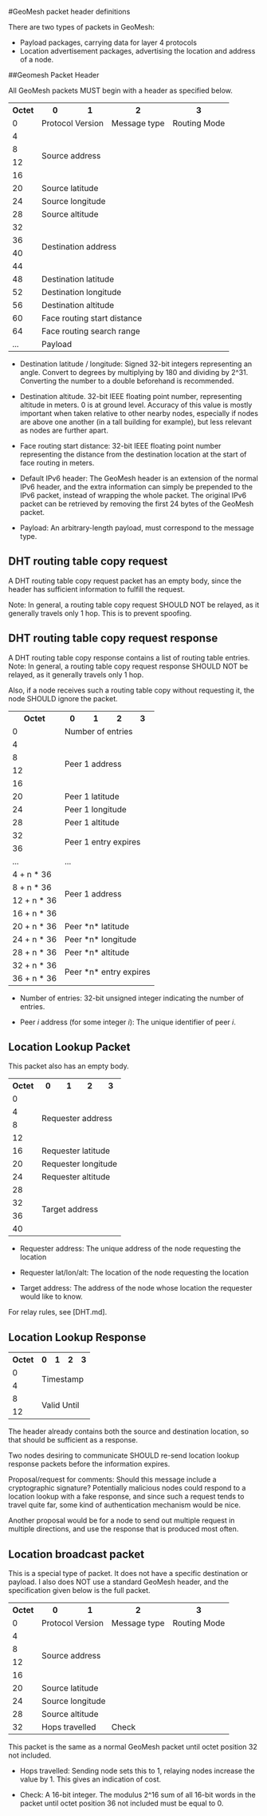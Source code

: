 #GeoMesh packet header definitions

There are two types of packets in GeoMesh:

* Payload packages, carrying data for layer 4 protocols
* Location advertisement packages, advertising the location and address of a node.

##Geomesh Packet Header

All GeoMesh packets MUST begin with a header as specified below.

<table>
<tr>
<th>Octet</th>
<th>0</th>
<th>1</th>
<th>2</th>
<th>3</th>
</tr>
<tr>
<td>0</td>
<td colspan="2">Protocol Version</td>
<td>Message type</td>
<td>Routing Mode</td>
</tr>
<tr><td>4</td><td colspan="4" rowspan="4">Source address</td></tr>
<tr><td>8</td></tr>
<tr><td>12</td></tr>
<tr><td>16</td></tr>
<tr><td>20</td><td colspan="4">Source latitude</td></tr>
<tr><td>24</td><td colspan="4">Source longitude</td></tr>
<tr><td>28</td><td colspan="4">Source altitude</td></tr>
<tr><td>32</td><td colspan="4" rowspan="4">Destination address</td></tr>
<tr><td>36</td></tr>
<tr><td>40</td></tr>
<tr><td>44</td></tr>
<tr><td>48</td><td colspan="4">Destination latitude</td></tr>
<tr><td>52</td><td colspan="4">Destination longitude</td></tr>
<tr><td>56</td><td colspan="4">Destination altitude</td></tr>
<tr><td>60</td><td colspan="4">Face routing start distance</td></tr>
<tr><td>64</td><td colspan="4">Face routing search range</td></tr>
<tr><td>...</td><td colspan="4">Payload</td></tr>
</table>

* Destination latitude / longitude: Signed 32-bit integers representing an angle. Convert to degrees by multiplying by
180 and dividing by 2^31. Converting the number to a double beforehand is recommended.

* Destination altitude. 32-bit IEEE floating point number, representing altitude in meters. 0 is at ground level.
Accuracy of this value is mostly important when taken relative to other nearby nodes, especially if nodes are above one
another (in a tall building for example), but less relevant as nodes are further apart.

* Face routing start distance: 32-bit IEEE floating point number representing the distance from the destination location
at the start of face routing in meters.

* Default IPv6 header: The GeoMesh header is an extension of the normal IPv6 header, and the extra information can simply be
prepended to the IPv6 packet, instead of wrapping the whole packet. The original IPv6 packet can be retrieved by removing
the first 24 bytes of the GeoMesh packet.

* Payload: An arbitrary-length payload, must correspond to the message type.

## DHT routing table copy request

A DHT routing table copy request packet has an empty body, since the header has sufficient information to fulfill
the request.

Note: In general, a routing table copy request SHOULD NOT be relayed, as it generally travels only 1 hop.
This is to prevent spoofing.

## DHT routing table copy request response

A DHT routing table copy response contains a list of routing table entries.
Note: In general, a routing table copy request response SHOULD NOT be relayed, as it generally travels only 1 hop.

Also, if a node receives such a routing table copy without requesting it, the node SHOULD ignore the packet.

<table>
<tr><th>Octet</th><th>0</th><th>1</th><th>2</th><th>3</th></tr>
<tr><td>0</td><td colspan="4">Number of entries</td></tr>
<tr><td>4</td><td colspan="4" rowspan="4">Peer 1 address</td></tr>
<tr><td>8</td></tr>
<tr><td>12</td></tr>
<tr><td>16</td></tr>
<tr><td>20</td><td colspan="4">Peer 1 latitude</td></tr>
<tr><td>24</td><td colspan="4">Peer 1 longitude</td></tr>
<tr><td>28</td><td colspan="4">Peer 1 altitude</td></tr>
<tr><td>32</td><td colspan="4" rowspan="2">Peer 1 entry expires</td></tr>
<tr><td>36</td></tr>
<tr><td>...</td><td colspan="4">...</td></tr>
<tr><td>4 + n * 36</td><td colspan="4" rowspan="4">Peer 1 address</td></tr>
<tr><td>8 + n * 36</td></tr>
<tr><td>12 + n * 36</td></tr>
<tr><td>16 + n * 36</td></tr>
<tr><td>20 + n * 36</td><td colspan="4">Peer *n* latitude</td></tr>
<tr><td>24 + n * 36</td><td colspan="4">Peer *n* longitude</td></tr>
<tr><td>28 + n * 36</td><td colspan="4">Peer *n* altitude</td></tr>
<tr><td>32 + n * 36</td><td colspan="4" rowspan="2">Peer *n* entry expires</td></tr>
<tr><td>36 + n * 36</td></tr>
</table>

* Number of entries: 32-bit unsigned integer indicating the number of entries.

* Peer *i* address (for some integer *i*): The unique identifier of peer *i*.

## Location Lookup Packet

This packet also has an empty body.

<table>
<tr><th>Octet</th><th>0</th><th>1</th><th>2</th><th>3</th></tr>
<tr><td>0</td><td colspan="4" rowspan="4">Requester address</td></tr>
<tr><td>4</td></tr>
<tr><td>8</td></tr>
<tr><td>12</td></tr>
<tr><td>16</td><td colspan="4">Requester latitude</td></tr>
<tr><td>20</td><td colspan="4">Requester longitude</td></tr>
<tr><td>24</td><td colspan="4">Requester altitude</td></tr>
<tr><td>28</td><td colspan="4" rowspan="4">Target address</td></tr>
<tr><td>32</td></tr>
<tr><td>36</td></tr>
<tr><td>40</td></tr>
</table>

* Requester address: The unique address of the node requesting the location

* Requester lat/lon/alt: The location of the node requesting the location

* Target address: The address of the node whose location the requester would like to know.

For relay rules, see [DHT.md].

## Location Lookup Response

<table>
<tr><th>Octet</th><th>0</th><th>1</th><th>2</th><th>3</th></tr>
<tr><td>0</td><td colspan="4" rowspan="2">Timestamp</td></tr>
<tr><td>4</td></tr>
<tr><td>8</td><td colspan="4" rowspan="2">Valid Until</td></tr>
<tr><td>12</td></tr>
</table>

The header already contains both the source and destination location, so that should be sufficient as a
response.

Two nodes desiring to communicate SHOULD re-send location lookup response packets before the information expires.

Proposal/request for comments: Should this message include a cryptographic signature?
Potentially malicious nodes could respond to a location lookup with a fake response, and since such a request
tends to travel quite far, some kind of authentication mechanism would be nice.

Another proposal would be for a node to send out multiple request in multiple directions, and use the response that is
produced most often.

## Location broadcast packet

This is a special type of packet. It does not have a specific destination or payload.
I also does NOT use a standard GeoMesh header, and the specification given below is
the full packet.

<table>
<tr>
<th>Octet</th>
<th>0</th>
<th>1</th>
<th>2</th>
<th>3</th>
</tr>
<tr>
<td>0</td>
<td colspan="2">Protocol Version</td>
<td>Message type</td>
<td>Routing Mode</td>
</tr>
<tr><td>4</td><td colspan="4" rowspan="4">Source address</td></tr>
<tr><td>8</td></tr>
<tr><td>12</td></tr>
<tr><td>16</td></tr>
<tr><td>20</td><td colspan="4">Source latitude</td></tr>
<tr><td>24</td><td colspan="4">Source longitude</td></tr>
<tr><td>28</td><td colspan="4">Source altitude</td></tr>
<tr><td>32</td><td colspan="2">Hops travelled</td><td colspan="2">Check</td></tr>
</table>

This packet is the same as a normal GeoMesh packet until octet position 32 not included.

* Hops travelled: Sending node sets this to 1, relaying nodes increase the value by 1. This
  gives an indication of cost.

* Check: A 16-bit integer. The modulus 2^16 sum of all 16-bit words in the packet until octet position 36 not included
must be equal to 0.

